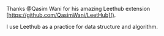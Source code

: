 Thanks @Qasim Wani for his amazing Leethub extension [https://github.com/QasimWani/LeetHub](). 

I use Leethub as a practice for data structure and algorithm. 

